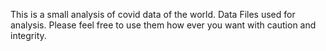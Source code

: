 This is a small analysis of covid data of the world. 
Data Files used for analysis.
Please feel free to use them how ever you want with caution and integrity.
